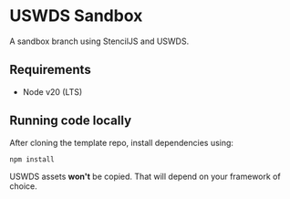 # USWDS Sandbox

A sandbox branch using StencilJS and USWDS.

## Requirements

- Node v20 (LTS)

## Running code locally

After cloning the template repo, install dependencies using:

```
npm install
```

USWDS assets **won't** be copied. That will depend on your framework of choice.
